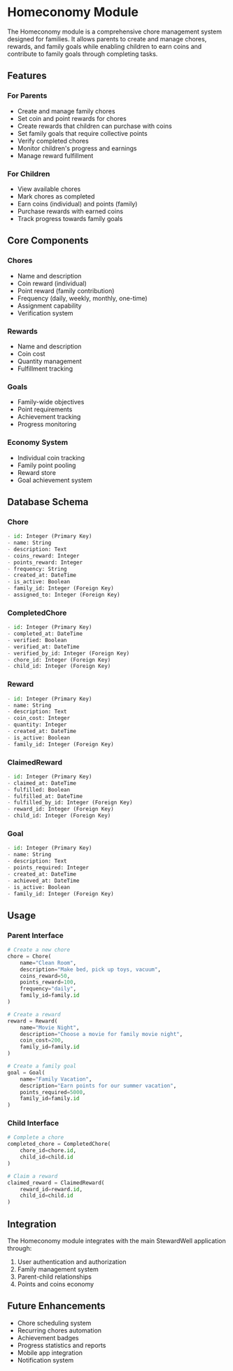 # Homeconomy Module

The Homeconomy module is a comprehensive chore management system designed for families. It allows parents to create and manage chores, rewards, and family goals while enabling children to earn coins and contribute to family goals through completing tasks.

## Features

### For Parents
- Create and manage family chores
- Set coin and point rewards for chores
- Create rewards that children can purchase with coins
- Set family goals that require collective points
- Verify completed chores
- Monitor children's progress and earnings
- Manage reward fulfillment

### For Children
- View available chores
- Mark chores as completed
- Earn coins (individual) and points (family)
- Purchase rewards with earned coins
- Track progress towards family goals

## Core Components

### Chores
- Name and description
- Coin reward (individual)
- Point reward (family contribution)
- Frequency (daily, weekly, monthly, one-time)
- Assignment capability
- Verification system

### Rewards
- Name and description
- Coin cost
- Quantity management
- Fulfillment tracking

### Goals
- Family-wide objectives
- Point requirements
- Achievement tracking
- Progress monitoring

### Economy System
- Individual coin tracking
- Family point pooling
- Reward store
- Goal achievement system

## Database Schema

### Chore
```python
- id: Integer (Primary Key)
- name: String
- description: Text
- coins_reward: Integer
- points_reward: Integer
- frequency: String
- created_at: DateTime
- is_active: Boolean
- family_id: Integer (Foreign Key)
- assigned_to: Integer (Foreign Key)
```

### CompletedChore
```python
- id: Integer (Primary Key)
- completed_at: DateTime
- verified: Boolean
- verified_at: DateTime
- verified_by_id: Integer (Foreign Key)
- chore_id: Integer (Foreign Key)
- child_id: Integer (Foreign Key)
```

### Reward
```python
- id: Integer (Primary Key)
- name: String
- description: Text
- coin_cost: Integer
- quantity: Integer
- created_at: DateTime
- is_active: Boolean
- family_id: Integer (Foreign Key)
```

### ClaimedReward
```python
- id: Integer (Primary Key)
- claimed_at: DateTime
- fulfilled: Boolean
- fulfilled_at: DateTime
- fulfilled_by_id: Integer (Foreign Key)
- reward_id: Integer (Foreign Key)
- child_id: Integer (Foreign Key)
```

### Goal
```python
- id: Integer (Primary Key)
- name: String
- description: Text
- points_required: Integer
- created_at: DateTime
- achieved_at: DateTime
- is_active: Boolean
- family_id: Integer (Foreign Key)
```

## Usage

### Parent Interface
```python
# Create a new chore
chore = Chore(
    name="Clean Room",
    description="Make bed, pick up toys, vacuum",
    coins_reward=50,
    points_reward=100,
    frequency="daily",
    family_id=family.id
)

# Create a reward
reward = Reward(
    name="Movie Night",
    description="Choose a movie for family movie night",
    coin_cost=200,
    family_id=family.id
)

# Create a family goal
goal = Goal(
    name="Family Vacation",
    description="Earn points for our summer vacation",
    points_required=5000,
    family_id=family.id
)
```

### Child Interface
```python
# Complete a chore
completed_chore = CompletedChore(
    chore_id=chore.id,
    child_id=child.id
)

# Claim a reward
claimed_reward = ClaimedReward(
    reward_id=reward.id,
    child_id=child.id
)
```

## Integration

The Homeconomy module integrates with the main StewardWell application through:
1. User authentication and authorization
2. Family management system
3. Parent-child relationships
4. Points and coins economy

## Future Enhancements
- Chore scheduling system
- Recurring chores automation
- Achievement badges
- Progress statistics and reports
- Mobile app integration
- Notification system
